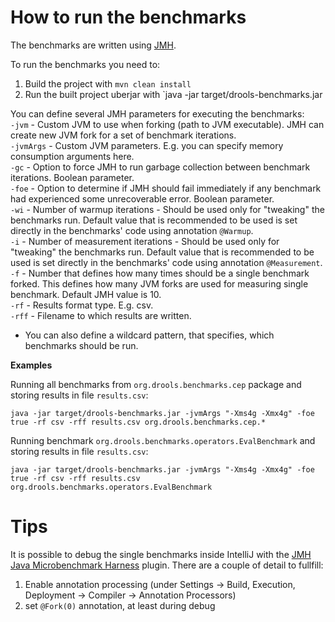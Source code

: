 How to run the benchmarks
==========================

The benchmarks are written using [JMH](http://openjdk.java.net/projects/code-tools/jmh/).

To run the benchmarks you need to:  

1. Build the project with `mvn clean install`
2. Run the built project uberjar with `java -jar target/drools-benchmarks.jar

You can define several JMH parameters for executing the benchmarks:  
`-jvm` - Custom JVM to use when forking (path to JVM executable). JMH can create new JVM fork for a set of benchmark iterations.  
`-jvmArgs` - Custom JVM parameters. E.g. you can specify memory consumption arguments here.    
`-gc` - Option to force JMH to run garbage collection between benchmark iterations. Boolean parameter.  
`-foe` - Option to determine if JMH should fail immediately if any benchmark had experienced some unrecoverable error. Boolean parameter.  
`-wi` - Number of warmup iterations - Should be used only for "tweaking" the benchmarks run. Default value that is recommended to be used is set directly in the benchmarks' code using annotation `@Warmup`.  
`-i` - Number of measurement iterations - Should be used only for "tweaking" the benchmarks run. Default value that is recommended to be used is set directly in the benchmarks' code using annotation `@Measurement`.  
`-f` - Number that defines how many times should be a single benchmark forked. This defines how many JVM forks are used for measuring single benchmark. Default JMH value is 10.  
`-rf` - Results format type. E.g. csv.  
`-rff` - Filename to which results are written.  
- You can also define a wildcard pattern, that specifies, which benchmarks should be run.  
  
**Examples**  
  
Running all benchmarks from `org.drools.benchmarks.cep` package and storing results in file `results.csv`:  
  
`java -jar target/drools-benchmarks.jar -jvmArgs "-Xms4g -Xmx4g" -foe true -rf csv -rff results.csv org.drools.benchmarks.cep.*`  
  
Running benchmark `org.drools.benchmarks.operators.EvalBenchmark` and storing results in file `results.csv`:  
  
`java -jar target/drools-benchmarks.jar -jvmArgs "-Xms4g -Xmx4g" -foe true -rf csv -rff results.csv org.drools.benchmarks.operators.EvalBenchmark`  


Tips
====

It is possible to debug the single benchmarks inside IntelliJ with the [JMH Java Microbenchmark Harness](https://plugins.jetbrains.com/plugin/7529-jmh-java-microbenchmark-harness) plugin. 
There are a couple of detail to fullfill:
1. Enable annotation processing (under Settings -> Build, Execution, Deployment -> Compiler -> Annotation Processors)
2. set `@Fork(0)` annotation, at least during debug


  